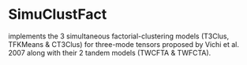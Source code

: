 # SimuClustFact
implements the 3 simultaneous factorial-clustering models (T3Clus, TFKMeans &amp; CT3Clus) for three-mode tensors proposed by Vichi et al. 2007 along with their 2 tandem models (TWCFTA &amp; TWFCTA). 
